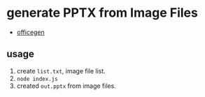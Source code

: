 generate PPTX from Image Files
================================

* [officegen](https://github.com/Ziv-Barber/officegen)

usage
---------

1. create `list.txt`, image file list.
2. `node index.js`
3. created `out.pptx` from image files.



